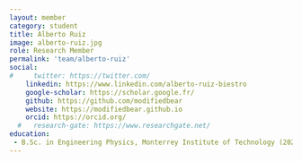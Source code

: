 ```yaml
---
layout: member
category: student
title: Alberto Ruiz
image: alberto-ruiz.jpg
role: Research Member
permalink: 'team/alberto-ruiz'
social:
#     twitter: https://twitter.com/
    linkedin: https://www.linkedin.com/alberto-ruiz-biestro
    google-scholar: https://scholar.google.fr/
    github: https://github.com/modifiedbear
    website: https://modifiedbear.github.io
    orcid: https://orcid.org/
  #   research-gate: https://www.researchgate.net/
education:
 - B.Sc. in Engineering Physics, Monterrey Institute of Technology (2024)
---
```

